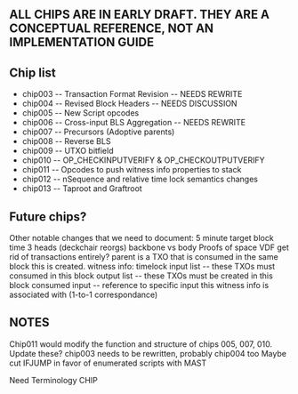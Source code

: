 ## ALL CHIPS ARE IN EARLY DRAFT. THEY ARE A CONCEPTUAL REFERENCE, NOT AN IMPLEMENTATION GUIDE

## Chip list

* chip003 -- Transaction Format Revision      -- NEEDS REWRITE
* chip004 -- Revised Block Headers            -- NEEDS DISCUSSION
* chip005 -- New Script opcodes
* chip006 -- Cross-input BLS Aggregation      -- NEEDS REWRITE
* chip007 -- Precursors (Adoptive parents)
* chip008 -- Reverse BLS
* chip009 -- UTXO bitfield
* chip010 -- OP_CHECKINPUTVERIFY & OP_CHECKOUTPUTVERIFY
* chip011 -- Opcodes to push witness info properties to stack
* chip012 -- nSequence and relative time lock semantics changes
* chip013 -- Taproot and Graftroot

## Future chips?

Other notable changes that we need to document:
5 minute target block time
3 heads (deckchair reorgs)
    backbone vs body
Proofs of space
VDF
get rid of transactions entirely?
    parent is a TXO that is consumed in the same block this is created.
    witness info:
        timelock
        input list -- these TXOs must consumed in this block
        output list -- these TXOs must be created in this block
        consumed input -- reference to specific input this witness info is associated with (1-to-1 correspondance)

## NOTES

Chip011 would modify the function and structure of chips 005, 007, 010. Update these?
chip003 needs to be rewritten, probably chip004 too
Maybe cut IFJUMP in favor of enumerated scripts with MAST

Need Terminology CHIP
